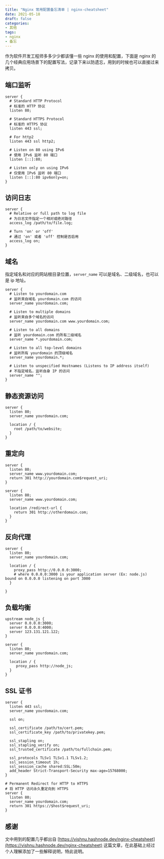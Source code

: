 ```yaml
---
title: "Nginx 常用配置备忘清单 | nginx-cheatsheet"
date: 2021-05-18
draft: false
categories:
- 其他
tags:
- nginx
- 备忘
---
```


作为软件开发工程师多多少少都该懂一些 nginx 的使用和配置，下面是 nginx 的几个经典应用场景下的配置写法，记录下来以防遗忘，用到的时候也可以直接过来拷贝。


<!--more-->

## 端口监听

```nginx
server {
  # Standard HTTP Protocol
  # 标准的 HTTP 协议
  listen 80;

  # Standard HTTPS Protocol
  # 标准的 HTTPS 协议
  listen 443 ssl;

  # For http2
  listen 443 ssl http2;

  # Listen on 80 using IPv6
  # 使用 IPv6 监听 80 端口
  listen [::]:80;

  # Listen only on using IPv6
  # 仅使用 IPv6 监听 80 端口
  listen [::]:80 ipv6only=on;
}
```


## 访问日志

```nginx
server {
  # Relative or full path to log file
  # 为日志文件指定一个相对或绝对路径
  access_log /path/to/file.log;

  # Turn 'on' or 'off'
  # 通过 'on' 或者 'off' 控制是否启用
  access_log on;
}
```

## 域名

指定域名和对应的网站根目录位置，`server_name` 可以是域名、二级域名，也可以是 ip 地址。

```nginx
server {
  # Listen to yourdomain.com
  # 监听来自域名 yourdomain.com 的访问
  server_name yourdomain.com;

  # Listen to multiple domains
  # 监听来自多个域名的访问
  server_name yourdomain.com www.yourdomain.com;

  # Listen to all domains
  # 监听 yourdomain.com 的所有二级域名
  server_name *.yourdomain.com;

  # Listen to all top-level domains
  # 监听所有 yourdomain 的顶级域名
  server_name yourdomain.*;

  # Listen to unspecified Hostnames (Listens to IP address itself)
  # 不指定域名，监听自身 IP 的访问
  server_name "";
}
```

## 静态资源访问

```nginx
server {
  listen 80;
  server_name yourdomain.com;

  location / {
    root /path/to/website;
  } 
}
```

## 重定向

```nginx
server {
  listen 80;
  server_name www.yourdomain.com;
  return 301 http://yourdomain.com$request_uri;
}
```

```nginx
server {
  listen 80;
  server_name www.yourdomain.com;

  location /redirect-url {
    return 301 http://otherdomain.com;
  }
}
```

## 反向代理

```nginx
server {
  listen 80;
  server_name yourdomain.com;

  location / {
    proxy_pass http://0.0.0.0:3000;
    # where 0.0.0.0:3000 is your application server (Ex: node.js) bound on 0.0.0.0 listening on port 3000
  }

}
```

## 负载均衡

```nginx
upstream node_js {
  server 0.0.0.0:3000;
  server 0.0.0.0:4000;
  server 123.131.121.122;
}

server {
  listen 80;
  server_name yourdomain.com;

  location / {
     proxy_pass http://node_js;
  }
}
```

## SSL 证书

```nginx
server {
  listen 443 ssl;
  server_name yourdomain.com;

  ssl on;

  ssl_certificate /path/to/cert.pem;
  ssl_certificate_key /path/to/privatekey.pem;

  ssl_stapling on;
  ssl_stapling_verify on;
  ssl_trusted_certificate /path/to/fullchain.pem;

  ssl_protocols TLSv1 TLSv1.1 TLSv1.2;
  ssl_session_timeout 1h;
  ssl_session_cache shared:SSL:50m;
  add_header Strict-Transport-Security max-age=15768000;
}

# Permanent Redirect for HTTP to HTTPS
# 将 HTTP 访问永久重定向到 HTTPS
server {
  listen 80;
  server_name yourdomain.com;
  return 301 https://$host$request_uri;
}
```

## 感谢

文中用到的配置几乎都出自 [https://vishnu.hashnode.dev/nginx-cheatsheet](https://vishnu.hashnode.dev/nginx-cheatsheet) 这篇文章，在此基础上经过个人理解添加了一些解释说明，特此说明。